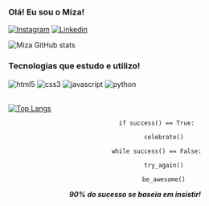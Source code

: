 ### Olá! Eu sou o Miza!

[![Instagram](https://img.shields.io/badge/Instagram-E4405F?style=for-the-badge&logo=instagram&logoColor=white)](https://www.instagram.com/devmiza?igsh=OXR2c2dsMG45ZGg=)
[![Linkedin](https://img.shields.io/badge/LinkedIn-0077B5?style=for-the-badge&logo=linkedin&logoColor=white)](https://www.linkedin.com/in/devmiza)

![Miza GitHub stats](https://github-readme-stats.vercel.app/api?username=devmiza&show_icons=true&theme=dark)

### Tecnologias que estudo e utilizo!

<div style="display: inline_block">
    <img align="center" alt="html5" src="https://img.shields.io/badge/HTML5-E34F26?style=for-the-badge&logo=html5&logoColor=white">
    <img align="center" alt="css3" src="https://img.shields.io/badge/CSS3-1572B6?style=for-the-badge&logo=css3&logoColor=white">
    <img align="center" alt="javascript" src="https://img.shields.io/badge/JavaScript-F7DF1E?style=for-the-badge&logo=javascript&logoColor=black">
    <img align="center" alt="python" src="https://img.shields.io/badge/Python-3776AB?style=for-the-badge&logo=python&logoColor=white">
</div><br>

[![Top Langs](https://github-readme-stats.vercel.app/api/top-langs/?username=devmiza)](https://github.com/anuraghazra/github-readme-stats)

<div style="text-align: center">
    <p><code>            if success() == True:<br>
                celebrate()<br>
            while success() == False:<br>
                try_again()<br>
                be_awesome()</code></p>
    <p><strong><em>90% do sucesso se baseia em insistir!</em></strong></p>
</div>
